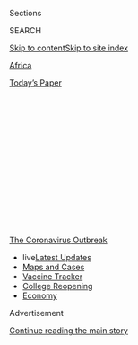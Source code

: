 <div id="app">

<div>

<div>

<div>

<div class="NYTAppHideMasthead css-1q2w90k e1suatyy0">

<div class="section css-ui9rw0 e1suatyy2">

<div class="css-eph4ug er09x8g0">

<div class="css-6n7j50">

</div>

<span class="css-1dv1kvn">Sections</span>

<div class="css-10488qs">

<span class="css-1dv1kvn">SEARCH</span>

</div>

[Skip to content](#site-content)[Skip to site
index](#site-index)

</div>

<div id="masthead-section-label" class="css-1wr3we4 eaxe0e00">

[Africa](https://www.nytimes.com/section/world/africa)

</div>

<div class="css-10698na e1huz5gh0">

</div>

</div>

<div id="masthead-bar-one" class="section hasLinks css-15hmgas e1csuq9d3">

<div class="css-uqyvli e1csuq9d0">

</div>

<div class="css-1uqjmks e1csuq9d1">

</div>

<div class="css-9e9ivx">

[](https://myaccount.nytimes.com/auth/login?response_type=cookie&client_id=vi)

</div>

<div class="css-1bvtpon e1csuq9d2">

[Today’s
Paper](https://www.nytimes.com/section/todayspaper)

</div>

</div>

</div>

</div>

<div data-aria-hidden="false">

<div id="site-content" data-role="main">

<div>

<div class="css-1aor85t" style="opacity:0.000000001;z-index:-1;visibility:hidden">

<div class="css-1hqnpie">

<div class="css-epjblv">

<span class="css-17xtcya">[Africa](/section/world/africa)</span><span class="css-x15j1o">|</span><span class="css-fwqvlz">Tanzania’s
President Says Country Is Virus Free. Others Warn of
Disaster</span>

</div>

<div class="css-k008qs">

<div class="css-1iwv8en">

<span class="css-18z7m18"></span>

<div>

</div>

</div>

<span class="css-1n6z4y">https://nyti.ms/2Du2EeR</span>

<div class="css-1705lsu">

<div class="css-4xjgmj">

<div class="css-4skfbu" data-role="toolbar" data-aria-label="Social Media Share buttons, Save button, and Comments Panel with current comment count" data-testid="share-tools">

  - 
  - 
  - 
  - 
    
    <div class="css-6n7j50">
    
    </div>

  - 

</div>

</div>

</div>

</div>

</div>

</div>

<div id="NYT_TOP_BANNER_REGION" class="css-13pd83m">

<div>

<div id="styln-prism-menu-1592847958612" class="section interactive-content interactive-size-medium css-1edisqu">

<div class="css-17ih8de interactive-body">

<div id="scroll-container" class="css-1gj85ro">

[<span class="styln-title-wrap"><span class="css-1pje3qr">The
Coronavirus</span><span class="css-1pje3qr">
Outbreak</span></span>](https://www.nytimes.com/news-event/coronavirus?action=click&pgtype=Article&state=default&region=TOP_BANNER&context=storylines_menu)

  - <span class="css-kqxiym" data-emphasize="true">live</span>[Latest
    Updates](https://www.nytimes.com/2020/08/04/world/coronavirus-cases.html?action=click&pgtype=Article&state=default&region=TOP_BANNER&context=storylines_menu)
  - [Maps and
    Cases](https://www.nytimes.com/interactive/2020/us/coronavirus-us-cases.html?action=click&pgtype=Article&state=default&region=TOP_BANNER&context=storylines_menu)
  - [Vaccine
    Tracker](https://www.nytimes.com/interactive/2020/science/coronavirus-vaccine-tracker.html?action=click&pgtype=Article&state=default&region=TOP_BANNER&context=storylines_menu)
  - [College
    Reopening](https://www.nytimes.com/2020/08/02/us/covid-college-reopening.html?action=click&pgtype=Article&state=default&region=TOP_BANNER&context=storylines_menu)
  - [Economy](https://www.nytimes.com/live/2020/08/04/business/stock-market-today-coronavirus?action=click&pgtype=Article&state=default&region=TOP_BANNER&context=storylines_menu)

</div>

</div>

</div>

</div>

</div>

<div id="top-wrapper" class="css-1sy8kpn">

<div id="top-slug" class="css-l9onyx">

Advertisement

</div>

[Continue reading the main
story](#after-top)

<div class="ad top-wrapper" style="text-align:center;height:100%;display:block;min-height:250px">

<div id="top" class="place-ad" data-position="top" data-size-key="top">

</div>

</div>

<div id="after-top">

</div>

</div>

<div>

<div id="sponsor-wrapper" class="css-1hyfx7x">

<div id="sponsor-slug" class="css-19vbshk">

Supported by

</div>

[Continue reading the main
story](#after-sponsor)

<div id="sponsor" class="ad sponsor-wrapper" style="text-align:center;height:100%;display:block">

</div>

<div id="after-sponsor">

</div>

</div>

<div class="css-186x18t">

</div>

<div class="css-1vkm6nb ehdk2mb0">

# Tanzania’s President Says Country Is Virus Free. Others Warn of Disaster

</div>

Tanzania hasn’t reported a single coronavirus case in three months, even
as the African continent is expected this week to cross the threshold of
one million reported cases.

<div class="css-79elbk" data-testid="photoviewer-wrapper">

<div class="css-z3e15g" data-testid="photoviewer-wrapper-hidden">

</div>

<div class="css-1a48zt4 ehw59r15" data-testid="photoviewer-children">

![<span class="css-16f3y1r e13ogyst0" data-aria-hidden="true">President
John Magufuli of Tanzania in Mwanza in December. His country has not
submitted information about coronavirus cases to the W.H.O. since April
29.</span><span class="css-cnj6d5 e1z0qqy90" itemprop="copyrightHolder"><span class="css-1ly73wi e1tej78p0">Credit...</span><span><span>Agence
France-Presse — Getty
Images</span></span></span>](https://static01.nyt.com/images/2020/07/27/world/00tanzania/merlin_165717999_b16af1c8-0893-4dad-8b69-6b3cf09e5c7b-articleLarge.jpg?quality=75&auto=webp&disable=upscale)

</div>

</div>

<div class="css-18e8msd">

<div class="css-vp77d3 epjyd6m0">

<div class="css-1baulvz">

By [<span class="css-1baulvz last-byline" itemprop="name">Abdi Latif
Dahir</span>](https://www.nytimes.com/by/abdi-latif-dahir)

</div>

</div>

  - 
    
    <div class="css-ld3wwf e16638kd2">
    
    Aug. 4,
    2020
    
    </div>

  - 
    
    <div class="css-4xjgmj">
    
    <div class="css-d8bdto" data-role="toolbar" data-aria-label="Social Media Share buttons, Save button, and Comments Panel with current comment count" data-testid="share-tools">
    
      - 
      - 
      - 
      - 
        
        <div class="css-6n7j50">
        
        </div>
    
      - 
    
    </div>
    
    </div>

</div>

</div>

<div class="section meteredContent css-1r7ky0e" name="articleBody" itemprop="articleBody">

<div class="css-1fanzo5 StoryBodyCompanionColumn">

<div class="css-53u6y8">

NAIROBI, Kenya — More than [88 days have
passed](https://www.who.int/docs/default-source/coronaviruse/situation-reports/20200804-covid-19-sitrep-197.pdf?sfvrsn=94f7a01d_2)
since Tanzania reported even a single new coronavirus case — far longer
than any other African country. Tanzania’s president has declared the
scourge “absolutely finished” and encouraged tourists to come back.

The problem is that, outside of Tanzania, people are skeptical. And
inside Tanzania, few dare stand up to the president, John Magufuli, who
has become increasingly autocratic since he was elected five years ago.

Mr. Magufuli has said that the power of prayer helped purge the virus
from the country, even as the African continent is expected this week to
cross the threshold of one million reported cases.

The Tanzanian president has promoted an unproven herbal tea from
Madagascar as a cure. He has disparaged social distancing and mask
wearing. And his government has not disseminated any recent data to the
World Health Organization. The group last heard from Tanzania on April
29, when the country reported 509 cases and 21 deaths from Covid-19.

</div>

</div>

<div class="css-1fanzo5 StoryBodyCompanionColumn">

<div class="css-53u6y8">

Mr. Magufuli stood before government and security officials in the
capital, Dodoma, on July 20 and praised them for restoring safety in the
east African nation of nearly 60 million. “Our enemies will say a lot,
but here in Tanzania we are safe,” he said. “We put God first, and God
heard us.”

Outside of Tanzania, doubt about the conspicuous absence of new cases or
deaths has only been reinforced by Mr. Magufuli’s behavior over the past
few months.

</div>

</div>

<div class="css-79elbk" data-testid="photoviewer-wrapper">

<div class="css-z3e15g" data-testid="photoviewer-wrapper-hidden">

</div>

<div class="css-1a48zt4 ehw59r15" data-testid="photoviewer-children">

![<span class="css-16f3y1r e13ogyst0" data-aria-hidden="true">Students
at a high school in Madagascar, preparing to drink bottles of Covid
Organics, an herbal tea touted by the country’s president, Andry
Rajoelina, as a powerful remedy for the
coronavirus.</span><span class="css-cnj6d5 e1z0qqy90" itemprop="copyrightHolder"><span class="css-1ly73wi e1tej78p0">Credit...</span><span>Rijasolo/Agence
France-Presse — Getty
Images</span></span>](https://static01.nyt.com/images/2020/07/27/world/00tanzania2/merlin_171855366_4f82e01b-a873-461a-ba96-9f31491213eb-articleLarge.jpg?quality=75&auto=webp&disable=upscale)

</div>

</div>

<div class="css-1fanzo5 StoryBodyCompanionColumn">

<div class="css-53u6y8">

In May, the head of Tanzania’s national laboratory was dismissed after
Mr. Magufuli [questioned the efficacy of testing
kits](https://www.youtube.com/watch?v=DbSZd8oyaGE) supplied by the
Africa Centers for Disease Control and Prevention. Mr. Magufuli claimed
that the kits had returned positive results on samples secretly taken
from a goat and a pawpaw fruit. The Africa C.D.C. and the W.H.O. [both
rebutted](https://www.youtube.com/watch?time_continue=3&v=cwrW2Ksg-6Q&feature=emb_logo)
those allegations, saying the tests were reliable.

With limited reporting, critics have [accused the government of a
cover-up](https://medium.com/@actbrief/president-magufuli-must-commit-to-full-transparency-334919f76260),
especially after videos of [night
burials](https://twitter.com/fatma_karume/status/1254657286179520517)
with attendants [wearing protective
gear](https://twitter.com/ngurumo/status/1255204084182810629) surfaced
online.

</div>

</div>

<div class="css-1fanzo5 StoryBodyCompanionColumn">

<div class="css-53u6y8">

Opposition leaders in Parliament demanded testing for all lawmakers
after three died within days of each other in April. The demand went
unheeded, and Parliament is now suspended ahead of the October
election.

<div id="NYT_MAIN_CONTENT_1_REGION" class="css-9tf9ac">

<div>

<div id="styln-covid-updates-world" class="section interactive-content interactive-size-medium css-1ftcdic">

<div class="css-17ih8de interactive-body">

<div id="styln-briefing-block" data-asset-id="QXJ0aWNsZTpueXQ6Ly9hcnRpY2xlLzNhNGMwYWI5LWIwY2QtNWQwOS1hZTgwLTdjMGU3ZTA1OWQ2OA==">

<div class="briefing-block-header-section">

# [Latest Updates: Global Coronavirus Outbreak](https://www.nytimes.com/2020/08/04/world/coronavirus-cases.html?action=click&pgtype=Article&state=default&region=MAIN_CONTENT_1&context=storylines_live_updates)

<div class="briefing-block-ts">

Updated 2020-08-05T07:58:24.076Z

</div>

</div>

  - [As talks drag on, McConnell signals openness to jobless aid
    extension, and negotiators agree on a
    deadline.](https://www.nytimes.com/2020/08/04/world/coronavirus-cases.html?action=click&pgtype=Article&state=default&region=MAIN_CONTENT_1&context=storylines_live_updates#link-762df92)
  - [Novavax sees encouraging results from two studies of its
    experimental
    vaccine.](https://www.nytimes.com/2020/08/04/world/coronavirus-cases.html?action=click&pgtype=Article&state=default&region=MAIN_CONTENT_1&context=storylines_live_updates#link-1228a480)
  - [Mississippians must now wear masks in public, governor
    says.](https://www.nytimes.com/2020/08/04/world/coronavirus-cases.html?action=click&pgtype=Article&state=default&region=MAIN_CONTENT_1&context=storylines_live_updates#link-794484ed)

<div class="briefing-block-footer">

<div class="briefing-block-footer-meta">

[See more
updates](https://www.nytimes.com/2020/08/04/world/coronavirus-cases.html?action=click&pgtype=Article&state=default&region=MAIN_CONTENT_1&context=storylines_live_updates)

</div>

<div class="briefing-block-briefinglinks">

<span>More live coverage:</span>
[Markets](https://www.nytimes.com/live/2020/08/04/business/stock-market-today-coronavirus?action=click&pgtype=Article&state=default&region=MAIN_CONTENT_1&context=storylines_live_updates)

</div>

</div>

</div>

</div>

</div>

</div>

</div>

In neighboring Kenya, lawmakers have [expressed
concern](https://www.youtube.com/watch?v=K1PeaFeAxGM) about Tanzania’s
handling of the pandemic. The Kenyan authorities denied entry to dozens
of Tanzanian truck drivers who had tested positive at border points.

In May, the United States Embassy also
[warned](https://tz.usembassy.gov/health-alert-u-s-embassy-dar-es-salaam-may-13-2020/)
of an “exponential growth” of infection in Tanzania, saying the risk of
contracting the virus in the commercial port city of Dar es Salaam was
“extremely high.”

Mr. Magufuli’s handling of the coronavirus pandemic “has been nothing
short of an irresponsible disaster,” said Tundu Lissu, an opposition
leader who [fled the country in 2017 but recently
returned](https://www.nytimes.com/aponline/2020/07/27/world/africa/ap-af-tanzania-opposition-leader-returns.html)
to run for president. “His attitude has been Covid-19 will somehow go
away if we all stop talking about it.”

Officials in Tanzania say they have enforced internationally recommended
measures, whether dealing with public gatherings or [arriving
tourists](https://twitter.com/MsigwaGerson/status/1279145467297894403),
and that they continue to work with the W.H.O. and other countries to
curb the spread of the virus.

At the same time, said Hassan Abbas, a government spokesman, the world
should not “shy away” from emulating what he called the country’s best
practices.

“We have something to teach the rest,” he said.

The W.H.O. has said it continues to engage Tanzania through its
membership in various technical committees and has advised the country
to scale up surveillance. Negotiations were also underway between the
Ministry of Health and the W.H.O. regarding sharing information, Zabulon
Yoti, the W.H.O. acting Africa director for emergency preparedness and
response, said in a statement.

</div>

</div>

<div class="css-1fanzo5 StoryBodyCompanionColumn">

<div class="css-53u6y8">

But the organization has not overtly questioned Tanzania’s lack of
reporting. Other international public health officials are far more
blunt in their skepticism.

John Nkengasong, the director of the Africa C.D.C., said he was “very
worried” Tanzania had not disclosed any information for months,
hindering the agency’s ability to help coordinate and guide the
continent’s response in the
pandemic.

</div>

</div>

<div class="css-79elbk" data-testid="photoviewer-wrapper">

<div class="css-z3e15g" data-testid="photoviewer-wrapper-hidden">

</div>

<div class="css-1a48zt4 ehw59r15" data-testid="photoviewer-children">

<div class="css-1xdhyk6 erfvjey0">

<span class="css-1ly73wi e1tej78p0">Image</span>

<div class="css-zjzyr8">

<div data-testid="lazyimage-container" style="height:251.97777777777776px">

</div>

</div>

</div>

<span class="css-16f3y1r e13ogyst0" data-aria-hidden="true">Truck
drivers entering Kenya from Tanzania line up to be tested for the
coronavirus, in
June.</span><span class="css-cnj6d5 e1z0qqy90" itemprop="copyrightHolder"><span class="css-1ly73wi e1tej78p0">Credit...</span><span>Brian
Inganga/Associated Press</span></span>

</div>

</div>

<div class="css-1fanzo5 StoryBodyCompanionColumn">

<div class="css-53u6y8">

“The best way to deal with this is good information, good data and good
science,” Dr. Nkengasong said, adding that governments like Tanzania’s
should be cognizant “that any infection anywhere will be infections
everywhere in Africa.”

“None of our countries is an island,” he said.

Mr. Magufuli rose to power in 2015 on an anti-corruption platform,
promising to deal with the graft that had plagued the nation for years.
A former lawmaker and cabinet minister, he gained the nickname “The
Bulldozer” while serving at the ministry of works.

After assuming office as president, he purged the public payroll of
so-called ghost workers — fictitious employees created for dishonest
purposes. He channeled funds intended for national celebrations to
health operations and began holding public officials and contractors
accountable by paying them [surprise
visits](https://www.youtube.com/watch?v=4lDfz7s2HDQ).

He also undertook efforts to revive the national airline and cut foreign
travel budgets for civil servants. When farmers complained that big
corporate buyers were offering low prices for cashews, a major export in
Tanzania, the president [sent in the
army](https://www.bbc.com/news/world-africa-46180098) to buy the cashews
at a higher price.

</div>

</div>

<div class="css-1fanzo5 StoryBodyCompanionColumn">

<div class="css-53u6y8">

But these popular efforts did not last long. His administration soon
began to [crack down on the media](https://cpj.org/africa/tanzania/),
ban the collection of statistics and data without government approval
and pass laws that [placed
restrictions](https://www.amnesty.org/en/latest/news/2019/06/tanzania-authorities-rushing-to-pass-bill-to-further-repress-human-rights/)
on human rights organizations.

The moves surprised those who had hoped Mr. Magufuli would change the
country’s direction for the better. “Magufuli looked like a fresh
start,” said Maria Sarungi Tsehai, director of Kwanza TV, which was
[suspended](https://cpj.org/2020/07/tanzania-bans-kwanza-online-tv-for-11-months-citing-misleading-instagram-post-on-covid-19/)
for 11 months after reporting on a Covid-19 health alert from the United
States
Embassy.

<div id="NYT_MAIN_CONTENT_3_REGION" class="css-9tf9ac">

<div>

<div id="styln-prism-freeform-1594220623585" class="section interactive-content interactive-size-medium css-1ftcdic">

<div class="css-17ih8de interactive-body">

<div id="prism-freeform-block-85410" class="css-19mumt8" data-role="complementary" data-storyline="The Coronavirus Outbreak" data-truncated="true" tabindex="0">

<div class="css-a8d9oz">

<div class="css-eb027h">

[](https://www.nytimes.com/news-event/coronavirus?action=click&pgtype=Article&state=default&region=MAIN_CONTENT_3&context=storylines_faq)

### The Coronavirus Outbreak ›

#### Frequently Asked Questions

Updated August 4, 2020

  - #### I have antibodies. Am I now immune?
    
      - As of right now,[that seems likely, for at least several
        months.](https://www.nytimes.com/2020/07/22/health/covid-antibodies-herd-immunity.html?action=click&pgtype=Article&state=default&region=MAIN_CONTENT_3&context=storylines_faq)
        There have been frightening accounts of people suffering what
        seems to be a second bout of Covid-19. But experts say these
        patients may have a drawn-out course of infection, with the
        virus taking a slow toll weeks to months after initial exposure.
        People infected with the coronavirus typically
        [produce](https://www.nature.com/articles/s41586-020-2456-9)
        immune molecules called antibodies, which are [protective
        proteins made in response to an
        infection](https://www.nytimes.com/2020/05/07/health/coronavirus-antibody-prevalence.html?action=click&pgtype=Article&state=default&region=MAIN_CONTENT_3&context=storylines_faq)[.
        These antibodies
        may](https://www.nytimes.com/2020/05/07/health/coronavirus-antibody-prevalence.html?action=click&pgtype=Article&state=default&region=MAIN_CONTENT_3&context=storylines_faq)
        last in the body [only two to three
        months](https://www.nature.com/articles/s41591-020-0965-6),
        which may seem worrisome, but that’s perfectly normal after an
        acute infection subsides, said Dr. Michael Mina, an immunologist
        at Harvard University. It may be possible to get the coronavirus
        again, but it’s highly unlikely that it would be possible in a
        short window of time from initial infection or make people
        sicker the second time.

  - #### I’m a small-business owner. Can I get relief?
    
      - The [stimulus bills enacted in
        March](https://www.nytimes.com/article/small-business-loans-stimulus-grants-freelancers-coronavirus.html?action=click&pgtype=Article&state=default&region=MAIN_CONTENT_3&context=storylines_faq)
        offer help for the millions of American small businesses. Those
        eligible for aid are businesses and nonprofit organizations with
        fewer than 500 workers, including sole proprietorships,
        independent contractors and freelancers. Some larger companies
        in some industries are also eligible. The help being offered,
        which is being managed by the Small Business Administration,
        includes the Paycheck Protection Program and the Economic Injury
        Disaster Loan program. But lots of folks have [not yet seen
        payouts.](https://www.nytimes.com/interactive/2020/05/07/business/small-business-loans-coronavirus.html?action=click&pgtype=Article&state=default&region=MAIN_CONTENT_3&context=storylines_faq)
        Even those who have received help are confused: The rules are
        draconian, and some are stuck sitting on [money they don’t know
        how to
        use.](https://www.nytimes.com/2020/05/02/business/economy/loans-coronavirus-small-business.html?action=click&pgtype=Article&state=default&region=MAIN_CONTENT_3&context=storylines_faq)
        Many small-business owners are getting less than they expected
        or [not hearing anything at
        all.](https://www.nytimes.com/2020/06/10/business/Small-business-loans-ppp.html?action=click&pgtype=Article&state=default&region=MAIN_CONTENT_3&context=storylines_faq)

  - #### What are my rights if I am worried about going back to work?
    
      - Employers have to provide [a safe
        workplace](https://www.osha.gov/SLTC/covid-19/standards.html)
        with policies that protect everyone equally. [And if one of your
        co-workers tests positive for the coronavirus, the
        C.D.C.](https://www.nytimes.com/article/coronavirus-money-unemployment.html?action=click&pgtype=Article&state=default&region=MAIN_CONTENT_3&context=storylines_faq)
        has said that [employers should tell their
        employees](https://www.cdc.gov/coronavirus/2019-ncov/community/guidance-business-response.html)
        -- without giving you the sick employee’s name -- that they may
        have been exposed to the virus.

  - #### Should I refinance my mortgage?
    
      - [It could be a good
        idea,](https://www.nytimes.com/article/coronavirus-money-unemployment.html?action=click&pgtype=Article&state=default&region=MAIN_CONTENT_3&context=storylines_faq)
        because mortgage rates have [never been
        lower.](https://www.nytimes.com/2020/07/16/business/mortgage-rates-below-3-percent.html?action=click&pgtype=Article&state=default&region=MAIN_CONTENT_3&context=storylines_faq)
        Refinancing requests have pushed mortgage applications to some
        of the highest levels since 2008, so be prepared to get in line.
        But defaults are also up, so if you’re thinking about buying a
        home, be aware that some lenders have tightened their standards.

  - #### What is school going to look like in September?
    
      - It is unlikely that many schools will return to a normal
        schedule this fall, requiring the grind of [online
        learning](https://www.nytimes.com/2020/06/05/us/coronavirus-education-lost-learning.html?action=click&pgtype=Article&state=default&region=MAIN_CONTENT_3&context=storylines_faq),
        [makeshift child
        care](https://www.nytimes.com/2020/05/29/us/coronavirus-child-care-centers.html?action=click&pgtype=Article&state=default&region=MAIN_CONTENT_3&context=storylines_faq)
        and [stunted
        workdays](https://www.nytimes.com/2020/06/03/business/economy/coronavirus-working-women.html?action=click&pgtype=Article&state=default&region=MAIN_CONTENT_3&context=storylines_faq)
        to continue. California’s two largest public school districts —
        Los Angeles and San Diego — said on July 13, that [instruction
        will be remote-only in the
        fall](https://www.nytimes.com/2020/07/13/us/lausd-san-diego-school-reopening.html?action=click&pgtype=Article&state=default&region=MAIN_CONTENT_3&context=storylines_faq),
        citing concerns that surging coronavirus infections in their
        areas pose too dire a risk for students and teachers. Together,
        the two districts enroll some 825,000 students. They are the
        largest in the country so far to abandon plans for even a
        partial physical return to classrooms when they reopen in
        August. For other districts, the solution won’t be an
        all-or-nothing approach. [Many
        systems](https://bioethics.jhu.edu/research-and-outreach/projects/eschool-initiative/school-policy-tracker/),
        including the nation’s largest, New York City, are devising
        [hybrid
        plans](https://www.nytimes.com/2020/06/26/us/coronavirus-schools-reopen-fall.html?action=click&pgtype=Article&state=default&region=MAIN_CONTENT_3&context=storylines_faq)
        that involve spending some days in classrooms and other days
        online. There’s no national policy on this yet, so check with
        your municipal school system regularly to see what is happening
        in your
community.

<div id="styln-survey-component-85410" class="styln-survey-component" data-surveyname="faq" data-surveystoryline="coronavirus">

</div>

</div>

<div class="css-6mllg9">

</div>

<div class="css-pmm6ed">

<span class="css-5gimkt"></span>

</div>

</div>

</div>

</div>

</div>

</div>

</div>

The [loss of freedom of
expression](https://www.article19.org/reader/global-expression-report-2018-19/regional-overviews/africa-regional-overview/africa-countries-in-focus/country-in-focus-tanzania/#_ftnref2)
under Mr. Magufuli, she said, meant that many people “shudder in terror”
from saying anything against the government, including about its
handling of the
pandemic.

</div>

</div>

<div class="css-79elbk" data-testid="photoviewer-wrapper">

<div class="css-z3e15g" data-testid="photoviewer-wrapper-hidden">

</div>

<div class="css-1a48zt4 ehw59r15" data-testid="photoviewer-children">

<div class="css-1xdhyk6 erfvjey0">

<span class="css-1ly73wi e1tej78p0">Image</span>

<div class="css-zjzyr8">

<div data-testid="lazyimage-container" style="height:262.2888888888889px">

</div>

</div>

</div>

<span class="css-16f3y1r e13ogyst0" data-aria-hidden="true">John
Nkengasong, director of the Africa C.D.C., said that Tanzania’s decision
not to disclose its virus information had hindered the agency’s ability
to help guide the continent’s response to the
pandemic.</span><span class="css-cnj6d5 e1z0qqy90" itemprop="copyrightHolder"><span class="css-1ly73wi e1tej78p0">Credit...</span><span>Tiksa
Negeri/Reuters</span></span>

</div>

</div>

<div class="css-1fanzo5 StoryBodyCompanionColumn">

<div class="css-53u6y8">

Several doctors, health advocacy groups and nongovernmental
organizations in Tanzania declined to comment for this article for fear
of reprisals.

“The only voices left are very few of us,” Mr. Tsehai said. “And that’s
actually becoming a very scary scenario.”

While Mr. Magufuli endeared himself to supporters early on, critics say
his policies are increasingly undermining the fabric of a nation once
considered a paragon of stability in the region.

</div>

</div>

<div class="css-1fanzo5 StoryBodyCompanionColumn">

<div class="css-53u6y8">

Some say his intolerance is a throwback to the nationalistic ways of
[Julius
Nyerere](https://www.nytimes.com/1999/10/15/world/julius-nyerere-of-tanzania-dies-preached-african-socialism-to-the-world.html),
Tanzania’s founding father and an icon of anti-colonialism in Africa.

While there are many dissimilarities, “Magufuli presents his leadership
as a wholesale return to Nyerere,” said Dan Paget, a politics professor
at the University of Aberdeen in Britain.

His plans to resuscitate the national airline, launch a modern railway
and revive work on a hydroelectric dam first proposed in the 1970s
exemplify that vision, Mr. Paget said.

The president’s actions also reflect the behavior of a ruling party that
seeks to stay in power at whatever cost, said Fatma Karume, a rights
lawyer in Dar es Salaam.

The party, Chama Cha Mapinduzi, or Party of the Revolution, has
controlled Tanzania since its creation, in 1977, but its victories at
the polls have been progressively reduced since multiparty politics was
restored in 1992.

“It’s centralization of power,” said Ms. Karume, referring to Mr.
Magufuli’s actions. “Because when you have civil society, you have the
press, you have opposition. Your power is not concentrated,” she said.

</div>

</div>

<div class="css-79elbk" data-testid="photoviewer-wrapper">

<div class="css-z3e15g" data-testid="photoviewer-wrapper-hidden">

</div>

<div class="css-1a48zt4 ehw59r15" data-testid="photoviewer-children">

<div class="css-1xdhyk6 erfvjey0">

<span class="css-1ly73wi e1tej78p0">Image</span>

<div class="css-zjzyr8">

<div data-testid="lazyimage-container" style="height:266.8px">

</div>

</div>

</div>

<span class="css-16f3y1r e13ogyst0" data-aria-hidden="true">Members of
the Chama Cha Mapinduzi party use hand sanitizer and have their
temperatures checked before the party’s national congress earlier this
month.</span><span class="css-cnj6d5 e1z0qqy90" itemprop="copyrightHolder"><span class="css-1ly73wi e1tej78p0">Credit...</span><span>Associated
Press</span></span>

</div>

</div>

<div class="css-1fanzo5 StoryBodyCompanionColumn">

<div class="css-53u6y8">

Health experts warn that Mr. Magufuli’s denial around the coronavirus
could be calamitous.

“With no testing data or clinical surveillance information, Tanzania
will be late in detecting and dealing with a potentially delayed
explosion of severe clinical cases,” said Frank Minja, a Tanzanian
doctor who is an associate professor of radiology and biomedical imaging
at the Yale School of Medicine.

</div>

</div>

<div class="css-1fanzo5 StoryBodyCompanionColumn">

<div class="css-53u6y8">

The opposition is hoping to use the government’s handling of the
pandemic [to rally voters
against](https://twitter.com/zittokabwe/status/1259467054014500864) Mr.
Magufuli in October. Despite the president’s clampdown on political
organizing and what is said about the virus, the opposition party,
Chadema, has registered millions of new members, said Mr. Lissu, the
opposition candidate who fled the country in 2017.

October could be a “make or break election” in Tanzania’s history, said
Mr. Lissu. “We stand on the brink of disaster,” he said. “But we are
also on the brink of a miracle.”

</div>

</div>

<div>

</div>

</div>

<div>

</div>

<div>

</div>

<div>

</div>

<div>

<div id="bottom-wrapper" class="css-1ede5it">

<div id="bottom-slug" class="css-l9onyx">

Advertisement

</div>

[Continue reading the main
story](#after-bottom)

<div id="bottom" class="ad bottom-wrapper" style="text-align:center;height:100%;display:block;min-height:90px">

</div>

<div id="after-bottom">

</div>

</div>

</div>

</div>

</div>

## Site Index

<div>

</div>

## Site Information Navigation

  - [© <span>2020</span> <span>The New York Times
    Company</span>](https://help.nytimes.com/hc/en-us/articles/115014792127-Copyright-notice)

<!-- end list -->

  - [NYTCo](https://www.nytco.com/)
  - [Contact
    Us](https://help.nytimes.com/hc/en-us/articles/115015385887-Contact-Us)
  - [Work with us](https://www.nytco.com/careers/)
  - [Advertise](https://nytmediakit.com/)
  - [T Brand Studio](http://www.tbrandstudio.com/)
  - [Your Ad
    Choices](https://www.nytimes.com/privacy/cookie-policy#how-do-i-manage-trackers)
  - [Privacy](https://www.nytimes.com/privacy)
  - [Terms of
    Service](https://help.nytimes.com/hc/en-us/articles/115014893428-Terms-of-service)
  - [Terms of
    Sale](https://help.nytimes.com/hc/en-us/articles/115014893968-Terms-of-sale)
  - [Site
    Map](https://spiderbites.nytimes.com)
  - [Help](https://help.nytimes.com/hc/en-us)
  - [Subscriptions](https://www.nytimes.com/subscription?campaignId=37WXW)

</div>

</div>

</div>

</div>
